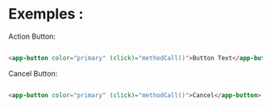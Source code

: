 
# Exemples :

Action Button:
```html

<app-button color="primary" (click)="methodCall()">Button Text</app-button>

```

Cancel Button:
```html

<app-button color="primary" (click)="methodCall()">Cancel</app-button>

```